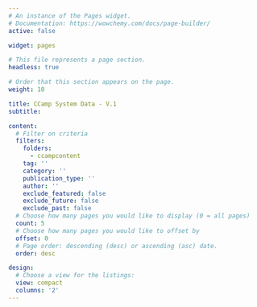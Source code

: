 ```yaml
---
# An instance of the Pages widget.
# Documentation: https://wowchemy.com/docs/page-builder/
active: false

widget: pages

# This file represents a page section.
headless: true

# Order that this section appears on the page.
weight: 10

title: CCamp System Data - V.1
subtitle:

content:
  # Filter on criteria
  filters:
    folders:
      - ccampcontent
    tag: ''
    category: ''
    publication_type: ''
    author: ''
    exclude_featured: false
    exclude_future: false
    exclude_past: false
  # Choose how many pages you would like to display (0 = all pages)
  count: 5
  # Choose how many pages you would like to offset by
  offset: 0
  # Page order: descending (desc) or ascending (asc) date.
  order: desc

design:
  # Choose a view for the listings:
  view: compact
  columns: '2'
---
```

